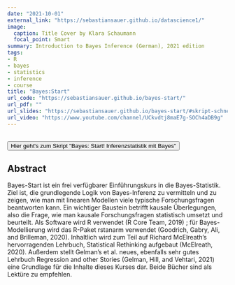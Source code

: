 ```yaml
---
date: "2021-10-01"
external_link: "https://sebastiansauer.github.io/datascience1/"
image:
  caption: Title Cover by Klara Schaumann
  focal_point: Smart
summary: Introduction to Bayes Inference (German), 2021 edition
tags:
- R
- bayes
- statistics
- inference
- course
title: "Bayes:Start"
url_code: "https://sebastiansauer.github.io/bayes-start/"
url_pdf: ""
url_slides: "https://sebastiansauer.github.io/bayes-start/#skript-schnell"
url_video: "https://www.youtube.com/channel/UCkvdtj8maE7g-SOCh4aDB9g"
---
```



</br>

  <button onclick="window.location.href='https://sebastiansauer.github.io/bayes-start/#skript-schnell';">
     Hier geht's zum Skript "Bayes: Start! Inferenzstatistik mit Bayes"
    </button>



</br>

## Abstract


Bayes-Start ist ein frei verfügbarer Einführungskurs in die Bayes-Statistik. Ziel ist, die grundlegende Logik von Bayes-Inferenz zu vermitteln und zu zeigen, wie man mit linearen Modellen viele typische Forschungsfragen beantworten kann. Ein wichtiger Baustein betrifft kausale Überlegungen, also die Frage, wie man kausale Forschungsfragen statistisch umsetzt und beurteilt. Als Software wird R verwendet (R Core Team, 2019) ; für Bayes-Modellierung wird das R-Paket rstanarm verwendet (Goodrich, Gabry, Ali, and Brilleman, 2020). Inhaltlich wird zum Teil auf Richard McElreath’s hervorragenden Lehrbuch, Statistical Rethinking aufgebaut (McElreath, 2020). Außerdem stellt Gelman’s et al. neues, ebenfalls sehr gutes Lehrbuch Regression and other Stories (Gelman, Hill, and Vehtari, 2021) eine Grundlage für die Inhalte dieses Kurses dar. Beide Bücher sind als Lektüre zu empfehlen.


